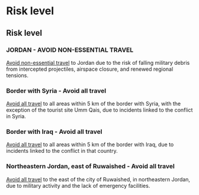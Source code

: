 # Risk level

## Risk level

### JORDAN - AVOID NON-ESSENTIAL TRAVEL

[Avoid non-essential travel](#levels "Risk Levels") to Jordan due to the risk of falling military debris from intercepted projectiles, airspace closure, and renewed regional tensions.

### Border with Syria - Avoid all travel

[Avoid all travel](#levels "Risk Levels") to all areas within 5 km of the border with Syria, with the exception of the tourist site Umm Qais, due to incidents linked to the conflict in Syria.

### Border with Iraq - Avoid all travel

[Avoid all travel](#levels "Risk Levels") to all areas within 5 km of the border with Iraq, due to incidents linked to the conflict in that country.

### Northeastern Jordan, east of Ruwaished - Avoid all travel

[Avoid all travel](#levels "Risk Levels") to the east of the city of Ruwaished, in northeastern Jordan, due to military activity and the lack of emergency facilities.